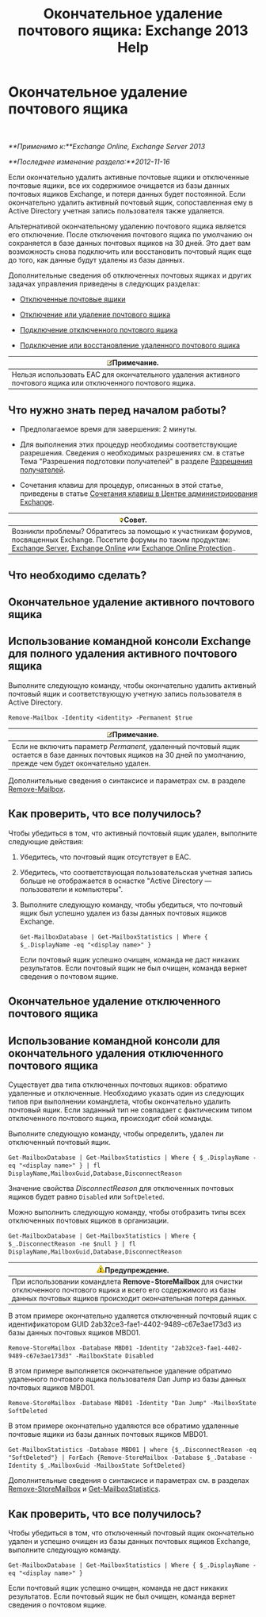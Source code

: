 ﻿---
title: 'Окончательное удаление почтового ящика: Exchange 2013 Help'
TOCTitle: Окончательное удаление почтового ящика
ms:assetid: df35765a-0bef-4561-9846-d91d69c0269c
ms:mtpsurl: https://technet.microsoft.com/ru-ru/library/JJ863440(v=EXCHG.150)
ms:contentKeyID: 50556493
ms.date: 04/30/2018
mtps_version: v=EXCHG.150
ms.translationtype: HT
---

# Окончательное удаление почтового ящика

 

_**Применимо к:**Exchange Online, Exchange Server 2013_

_**Последнее изменение раздела:**2012-11-16_

Если окончательно удалить активные почтовые ящики и отключенные почтовые ящики, все их содержимое очищается из базы данных почтовых ящиков Exchange, и потеря данных будет постоянной. Если окончательно удалить активный почтовый ящик, сопоставленная ему в Active Directory учетная запись пользователя также удаляется.

Альтернативой окончательному удалению почтового ящика является его отключение. После отключения почтового ящика по умолчанию он сохраняется в базе данных почтовых ящиков на 30 дней. Это дает вам возможность снова подключить или восстановить почтовый ящик еще до того, как данные будут удалены из базы данных.

Дополнительные сведения об отключенных почтовых ящиках и других задачах управления приведены в следующих разделах:

  - [Отключенные почтовые ящики](disconnected-mailboxes-exchange-2013-help.md)

  - [Отключение или удаление почтового ящика](disable-or-delete-a-mailbox-exchange-2013-help.md)

  - [Подключение отключенного почтового ящика](connect-a-disabled-mailbox-exchange-2013-help.md)

  - [Подключение или восстановление удаленного почтового ящика](connect-or-restore-a-deleted-mailbox-exchange-2013-help.md)

<table>
<thead>
<tr class="header">
<th><img src="images/JJ126620.note(EXCHG.150).gif" title="Примечание" alt="Примечание" />Примечание.</th>
</tr>
</thead>
<tbody>
<tr class="odd">
<td>Нельзя использовать EAC для окончательного удаления активного почтового ящика или отключенного почтового ящика.</td>
</tr>
</tbody>
</table>


## Что нужно знать перед началом работы?

  - Предполагаемое время для завершения: 2 минуты.

  - Для выполнения этих процедур необходимы соответствующие разрешения. Сведения о необходимых разрешениях см. в статье Тема "Разрешения подготовки получателей" в разделе [Разрешения получателей](recipients-permissions-exchange-2013-help.md).

  - Сочетания клавиш для процедур, описанных в этой статье, приведены в статье [Сочетания клавиш в Центре администрирования Exchange](keyboard-shortcuts-in-the-exchange-admin-center-exchange-online-protection-help.md).

<table>
<thead>
<tr class="header">
<th><img src="images/Bb124558.tip(EXCHG.150).gif" title="Совет" alt="Совет" />Совет.</th>
</tr>
</thead>
<tbody>
<tr class="odd">
<td>Возникли проблемы? Обратитесь за помощью к участникам форумов, посвященных Exchange. Посетите форумы по таким продуктам: <a href="https://go.microsoft.com/fwlink/p/?linkid=60612">Exchange Server</a>, <a href="https://go.microsoft.com/fwlink/p/?linkid=267542">Exchange Online</a> или <a href="https://go.microsoft.com/fwlink/p/?linkid=285351">Exchange Online Protection</a>..</td>
</tr>
</tbody>
</table>


## Что необходимо сделать?

## Окончательное удаление активного почтового ящика

## Использование командной консоли Exchange для полного удаления активного почтового ящика

Выполните следующую команду, чтобы окончательно удалить активный почтовый ящик и соответствующую учетную запись пользователя в Active Directory.

    Remove-Mailbox -Identity <identity> -Permanent $true

<table>
<thead>
<tr class="header">
<th><img src="images/JJ126620.note(EXCHG.150).gif" title="Примечание" alt="Примечание" />Примечание.</th>
</tr>
</thead>
<tbody>
<tr class="odd">
<td>Если не включить параметр <em>Permanent</em>, удаленный почтовый ящик остается в базе данных почтовых ящиков на 30 дней по умолчанию, прежде чем будет окончательно удален.</td>
</tr>
</tbody>
</table>


Дополнительные сведения о синтаксисе и параметрах см. в разделе [Remove-Mailbox](https://technet.microsoft.com/ru-ru/library/aa995948\(v=exchg.150\)).

## Как проверить, что все получилось?

Чтобы убедиться в том, что активный почтовый ящик удален, выполните следующие действия:

1.  Убедитесь, что почтовый ящик отсутствует в EAC.

2.  Убедитесь, что соответствующая пользовательская учетная запись больше не отображается в оснастке "Active Directory — пользователи и компьютеры".

3.  Выполните следующую команду, чтобы убедиться, что почтовый ящик был успешно удален из базы данных почтовых ящиков Exchange.
    
        Get-MailboxDatabase | Get-MailboxStatistics | Where { $_.DisplayName -eq "<display name>" }
    
    Если почтовый ящик успешно очищен, команда не даст никаких результатов. Если почтовый ящик не был очищен, команда вернет сведения о почтовом ящике.

## Окончательное удаление отключенного почтового ящика

## Использование командной консоли для окончательного удаления отключенного почтового ящика

Существует два типа отключенных почтовых ящиков: обратимо удаленные и отключенные. Необходимо указать один из следующих типов при выполнении командлета, чтобы окончательно удалить почтовый ящик. Если заданный тип не совпадает с фактическим типом отключенного почтового ящика, происходит сбой команды.

Выполните следующую команду, чтобы определить, удален ли отключенный почтовый ящик.

    Get-MailboxDatabase | Get-MailboxStatistics | Where { $_.DisplayName -eq "<display name>" } | fl DisplayName,MailboxGuid,Database,DisconnectReason

Значение свойства *DisconnectReason* для отключенных почтовых ящиков будет равно `Disabled` или `SoftDeleted`.

Можно выполнить следующую команду, чтобы отобразить типы всех отключенных почтовых ящиков в организации.

    Get-MailboxDatabase | Get-MailboxStatistics | Where { $_.DisconnectReason -ne $null } | fl DisplayName,MailboxGuid,Database,DisconnectReason

<table>
<thead>
<tr class="header">
<th><img src="images/JJ983803.warning(EXCHG.150).gif" title="Предупреждение" alt="Предупреждение" />Предупреждение.</th>
</tr>
</thead>
<tbody>
<tr class="odd">
<td>При использовании командлета <strong>Remove-StoreMailbox</strong> для очистки отключенного почтового ящика и всего его содержимого из базы данных почтовых ящиков происходит окончательная потеря данных.</td>
</tr>
</tbody>
</table>


В этом примере окончательно удаляется отключенный почтовый ящик с идентификатором GUID 2ab32ce3-fae1-4402-9489-c67e3ae173d3 из базы данных почтовых ящиков MBD01.

    Remove-StoreMailbox -Database MBD01 -Identity "2ab32ce3-fae1-4402-9489-c67e3ae173d3" -MailboxState Disabled

В этом примере выполняется окончательное удаление обратимо удаленного почтового ящика пользователя Dan Jump из базы данных почтовых ящиков MBD01.

    Remove-StoreMailbox -Database MBD01 -Identity "Dan Jump" -MailboxState SoftDeleted

В этом примере окончательно удаляются все обратимо удаленные почтовые ящики из базы данных почтовых ящиков MBD01.

    Get-MailboxStatistics -Database MBD01 | where {$_.DisconnectReason -eq "SoftDeleted"} | ForEach {Remove-StoreMailbox -Database $_.Database -Identity $_.MailboxGuid -MailboxState SoftDeleted}

Дополнительные сведения о синтаксисе и параметрах см. в разделах [Remove-StoreMailbox](https://technet.microsoft.com/ru-ru/library/ff829913\(v=exchg.150\)) и [Get-MailboxStatistics](https://technet.microsoft.com/ru-ru/library/bb124612\(v=exchg.150\)).

## Как проверить, что все получилось?

Чтобы убедиться в том, что отключенный почтовый ящик окончательно удален и успешно очищен из базы данных почтовых ящиков Exchange, выполните следующую команду.

    Get-MailboxDatabase | Get-MailboxStatistics | Where { $_.DisplayName -eq "<display name>" }

Если почтовый ящик успешно очищен, команда не даст никаких результатов. Если почтовый ящик не был очищен, команда вернет сведения о почтовом ящике.

